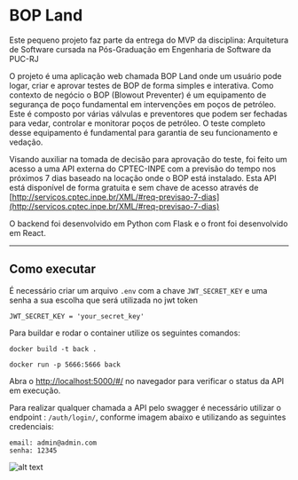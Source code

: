 # BOP Land

Este pequeno projeto faz parte da entrega do MVP da disciplina: Arquitetura de Software cursada na Pós-Graduação em Engenharia de Software da PUC-RJ

O projeto é uma aplicação web chamada BOP Land onde um usuário pode logar, criar e aprovar testes de BOP de forma simples e interativa. Como contexto de negócio o BOP (Blowout Preventer) é um equipamento de segurança de poço fundamental em intervenções em poços de petróleo. Este é composto por várias válvulas e preventores que podem ser fechadas para vedar, controlar e monitorar poços de petróleo. O teste completo desse equipamento é fundamental para garantia de seu funcionamento e vedação.

Visando auxiliar na tomada de decisão para aprovação do teste, foi feito um acesso a uma API externa do CPTEC-INPE com a previsão do tempo nos próximos 7 dias baseado na locação onde o BOP está instalado. Esta API está disponível de forma gratuita e sem chave de acesso através de [http://servicos.cptec.inpe.br/XML/#req-previsao-7-dias](http://servicos.cptec.inpe.br/XML/#req-previsao-7-dias)

O backend foi desenvolvido em Python com Flask e o front foi desenvolvido em React.

---

## Como executar

É necessário criar um arquivo `.env` com a chave `JWT_SECRET_KEY` e uma senha a sua escolha que será utilizada no jwt token

```
JWT_SECRET_KEY = 'your_secret_key'
```

Para buildar e rodar o container utilize os seguintes comandos:

```
docker build -t back .
```

```
docker run -p 5666:5666 back
```

Abra o [http://localhost:5000/#/](http://localhost:5666/#/) no navegador para verificar o status da API em execução.

Para realizar qualquer chamada a API pelo swagger é necessário utilizar o endpoint : `/auth/login/`, conforme imagem abaixo e utilizando as seguintes credenciais:

```
email: admin@admin.com
senha: 12345
```

![alt text](image-1.png)
